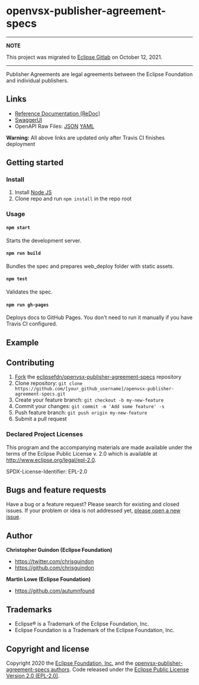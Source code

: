 # openvsx-publisher-agreement-specs

---
**NOTE**

This project was migrated to [Eclipse Gitlab](https://gitlab.eclipse.org/eclipsefdn/it/api/openvsx-publisher-agreement-specs) on October 12, 2021.

---


Publisher Agreements are legal agreements between the Eclipse Foundation and individual publishers.

## Links

- [Reference Documentation (ReDoc)](https://eclipsefdn.github.io/openvsx-publisher-agreement-specs/)
- [SwaggerUI](https://eclipsefdn.github.io/openvsx-publisher-agreement-specs/swagger-ui/)
- OpenAPI Raw Files: [JSON](https://eclipsefdn.github.io/openvsx-publisher-agreement-specs/openapi.json) [YAML](https://eclipsefdn.github.io/openvsx-publisher-agreement-specs/openapi.yaml)

**Warning:** All above links are updated only after Travis CI finishes deployment

## Getting started
### Install

1. Install [Node JS](https://nodejs.org/)
2. Clone repo and run `npm install` in the repo root

### Usage

#### `npm start`
Starts the development server.

#### `npm run build`
Bundles the spec and prepares web_deploy folder with static assets.

#### `npm test`
Validates the spec.

#### `npm run gh-pages`
Deploys docs to GitHub Pages. You don't need to run it manually if you have Travis CI configured.

## Example


## Contributing

1. [Fork](https://help.github.com/articles/fork-a-repo/) the [eclipsefdn/openvsx-publisher-agreement-specs](https://github.com/eclipsefdn/openvsx-publisher-agreement-specs) repository
2. Clone repository: `git clone https://github.com/[your_github_username]/openvsx-publisher-agreement-specs.git`
3. Create your feature branch: `git checkout -b my-new-feature`
4. Commit your changes: `git commit -m 'Add some feature' -s`
5. Push feature branch: `git push origin my-new-feature`
6. Submit a pull request

### Declared Project Licenses

This program and the accompanying materials are made available under the terms
of the Eclipse Public License v. 2.0 which is available at
http://www.eclipse.org/legal/epl-2.0.

SPDX-License-Identifier: EPL-2.0

## Bugs and feature requests

Have a bug or a feature request? Please search for existing and closed issues. If your problem or idea is not addressed yet, [please open a new issue](https://github.com/eclipsefdn/openvsx-publisher-agreement-specs/issues/new).

## Author

**Christopher Guindon (Eclipse Foundation)**

- <https://twitter.com/chrisguindon>
- <https://github.com/chrisguindon>

**Martin Lowe (Eclipse Foundation)**

- <https://github.com/autumnfound>

## Trademarks

* Eclipse® is a Trademark of the Eclipse Foundation, Inc.
* Eclipse Foundation is a Trademark of the Eclipse Foundation, Inc.

## Copyright and license

Copyright 2020 the [Eclipse Foundation, Inc.](https://www.eclipse.org) and the [openvsx-publisher-agreement-specs authors](https://github.com/eclipsefdn/openvsx-publisher-agreement-specs/graphs/contributors). Code released under the [Eclipse Public License Version 2.0 (EPL-2.0)](https://github.com/eclipsefdn/openvsx-publisher-agreement-specs/blob/src/LICENSE).
